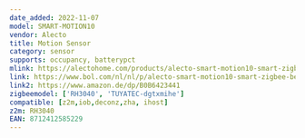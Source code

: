```yaml
---
date_added: 2022-11-07
model: SMART-MOTION10
vendor: Alecto
title: Motion Sensor
category: sensor
supports: occupancy, batterypct
mlink: https://alectohome.com/products/alecto-smart-motion10-smart-zigbee-bewegingssensor-wit
link: https://www.bol.com/nl/nl/p/alecto-smart-motion10-smart-zigbee-bewegingssensor-detectiebereik-tot-7-meter-geeft-signaal-bij-beweging/9200000124105080/
link2: https://www.amazon.de/dp/B0B6423441
zigbeemodel: ['RH3040', 'TUYATEC-dgtxmihe']
compatible: [z2m,iob,deconz,zha, ihost]
z2m: RH3040
EAN: 8712412585229
---
```

